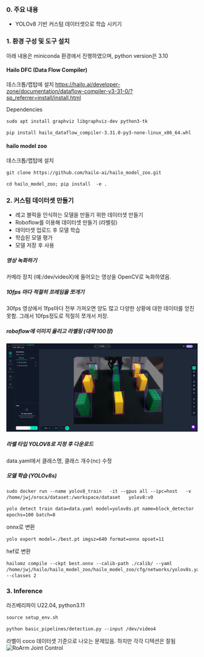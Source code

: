 ### 0. 주요 내용

- YOLOv8 기반 커스텀 데이터셋으로 학습 시키기

### 1. 환경 구성 및 도구 설치
아래 내용은 miniconda 환경에서 진행하였으며, python version은 3.10

#### Hailo DFC (Data Flow Compiler)
데스크톱/랩탑에 설치
https://hailo.ai/developer-zone/documentation/dataflow-compiler-v3-31-0/?sp_referrer=install/install.html

Dependencies
```
sudo apt install graphviz libgraphviz-dev python3-tk
```

```
pip install hailo_dataflow_compiler-3.31.0-py3-none-linux_x86_64.whl
```


#### hailo model zoo
데스크톱/랩탑에 설치
```
git clone https://github.com/hailo-ai/hailo_model_zoo.git
```

```
cd hailo_model_zoo; pip install  -e .
```



### 2. 커스텀 데이터셋 만들기
- 레고 블럭을 인식하는 모델을 만들기 위한 데이터셋 만들기
- Roboflow를 이용해 데이터셋 만들기 (라벨링)
- 데이터셋 업로드 후 모델 학습
- 학습된 모델 평가
- 모델 저장 후 사용

##### 영상 녹화하기
카메라 장치 (예:/dev/videoX)에 들어오는 영상을 OpenCV로 녹화하였음.

##### 10fps 마다 적절히 프레임을 쪼개기
30fps 영상에서 1fps마다 전부 가져오면 양도 많고 다양한 상황에 대한 데이터를 얻진 못함.
그래서 10fps정도로 적절히 쪼개서 저장.

##### roboflow에 이미지 올리고 라벨링 (대략 100장)
![alt text](./images/labeling.png)

##### 라벨 타입 YOLOV8로 지정 후 다운로드
data.yaml에서 클래스명, 클래스 개수(nc) 수정

##### 모델 학습 (YOLOv8s)
```
sudo docker run --name yolov8_train   -it --gpus all --ipc=host   -v /home/jwj/oroca/dataset:/workspace/dataset   yolov8:v0
```
```
yolo detect train data=data.yaml model=yolov8s.pt name=block_detector epochs=100 batch=8
```

onnx로 변환
```
yolo export model=./best.pt imgsz=640 format=onnx opset=11
```

hef로 변환 
```
hailomz compile --ckpt best.onnx --calib-path ./calib/ --yaml /home/jwj/hailo/hailo_model_zoo/hailo_model_zoo/cfg/networks/yolov8s.yaml --classes 2
```

### 3. Inference
라즈베리파이 U22.04, python3.11
```
source setup_env.sh
```
```
python basic_pipelines/detection.py --input /dev/video4
```

라벨이 coco 데이터셋 기준으로 나오는 문제있음. 하지만 각각 디텍션은 잘됨
![RoArm Joint Control](./images/detection.gif)
